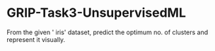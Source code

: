 # GRIP-Task3-UnsupervisedML
From the given ' iris' dataset, predict the optimum no. of clusters and represent it visually.
